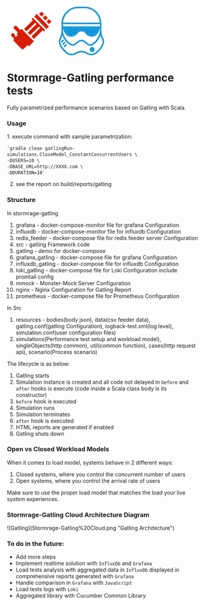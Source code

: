 ![Gatlinglogo](gatling_gun.png "Gatling logo")
![Gatlinglogo](storm.png "Gatling logo")

Stormrage-Gatling performance tests
=========================
Fully parametrized performance scenarios based on Gatling with Scala.

<h3>Usage</h3>
1. execute command with sample parametrization:

    `gradle clean gatlingRun-simulations.CloseModel_ConstantConcurrentUsers \
    -DUSERS=10 \
    -DBASE_URL=http://XXXX.com \
    -DDURATION=10`

2. see the report on build/reports/gatling

<h3>Structure</h3>

In stormrage-gatling
1. grafana - docker-compose-monitor file for grafana Configuration
2. influxdb - docker-compose-monitor file for influxdb Configuration
3. redis_feeder - docker-compose file for redis feeder server Configuration
4. src - gatling Framework code
5. gatling - demo for docker-compose
6. grafana_gatling - docker-compose file for grafana Configuration
7. influxdb_gatling - docker-compose file for influxdb Configuration
8. loki_gatling - docker-compose file for Loki Configuration include promtail config
9. mmock - Monster-Mock Server Configuration
10. nginx - Nginx Configuration for Gatling Report
11. prometheus - docker-compose file for Prometheus Configuration

In Src
1. resources - bodies(body json), data(csv feeder data), gatling.conf(gatling Configuration), logback-test.xml(log level), simulation.conf(user configuration files)
2. simulations(Performance test setup and workload model), singleObjects(http common), util(common function), cases(http request api), scenario(Process scenario)

The lifecycle is as below:

1. Gatling starts
2. Simulation instance is created and all code not delayed in `before` and `after` hooks is execute (code inside a Scala class body is its constructor)
3. `before` hook is executed
4. Simulation runs
5. Simulation terminates
6. `after` hook is executed
7. HTML reports are generated if enabled
8. Gatling shuts down

<h3>Open vs Closed Workload Models</h3>
When it comes to load model, systems behave in 2 different ways:

1. Closed systems, where you control the concurrent number of users
2. Open systems, where you control the arrival rate of users

Make sure to use the proper load model that matches the load your live system experiences.

<h3>Stormrage-Gatling Cloud Architecture Diagram</h3>
![Gatling](Stormrage-Gatling%20Cloud.png "Gatling Architecture")

<h3>To do in the future:</h3>

* Add more steps
* Implement realtime solution with `InfluxDb` and `Grafana`
* Load tests analysis with aggregated data in `InfluxDb` displayed in comprehensive reports generated with `Grafana`
* Handle comparison in `Grafana` with `JavaScript`
* Load tests logs with `Loki`
* Aggregated library with Cucumber Common Library

